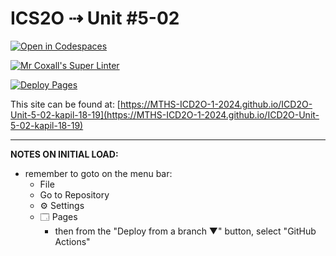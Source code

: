 # ICS2O ⇢ Unit #5-02

[![Open in Codespaces](https://classroom.github.com/assets/launch-codespace-2972f46106e565e64193e422d61a12cf1da4916b45550586e14ef0a7c637dd04.svg)](https://classroom.github.com/open-in-codespaces?assignment_repo_id=19278511)

[![Mr Coxall's Super Linter](https://github.com/MTHS-ICD2O-1-2024/ICD2O-Unit-5-02-kapil-18-19/workflows/Mr%20Coxall's%20Super%20Linter/badge.svg)](https://github.com/MTHS-ICD2O-1-2024/ICD2O-Unit-5-02-kapil-18-19/actions)

[![Deploy Pages](https://github.com/MTHS-ICD2O-1-2024/ICD2O-Unit-5-02-kapil-18-19/workflows/Deploy%20Pages/badge.svg)](https://github.com/MTHS-ICD2O-1-2024/ICD2O-Unit-5-02-kapil-18-19/actions)

This site can be found at: [https://MTHS-ICD2O-1-2024.github.io/ICD2O-Unit-5-02-kapil-18-19](https://MTHS-ICD2O-1-2024.github.io/ICD2O-Unit-5-02-kapil-18-19)

---

**NOTES ON INITIAL LOAD:**
- remember to goto on the menu bar:
  - File
  - Go to Repository
  - ⚙ Settings
  - 🗔 Pages
    - then from the "Deploy from a branch ▼" button, select "GitHub Actions"
